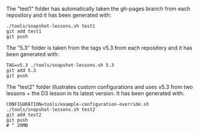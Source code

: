 
The "test1" folder has automatically taken the gh-pages branch from each repository and it has been generated with:

    ./tools/snapshot-lessons.sh test1
    git add test1
    git push

The "5.3" folder is taken from the tags v5.3 from each repository and it has been generated with:

    TAG=v5.3 ./tools/snapshot-lessons.sh 5.3
    git add 5.3
    git push

The "test2" folder illustrates custom configurations and uses v5.3 from two lessons + the D3 lesson in its latest version. It has been generated with:

    CONFIGURATION=tools/example-configuration-override.sh  ./tools/snapshot-lessons.sh test2
    git add test2
    git push
    # ^ 20MB
